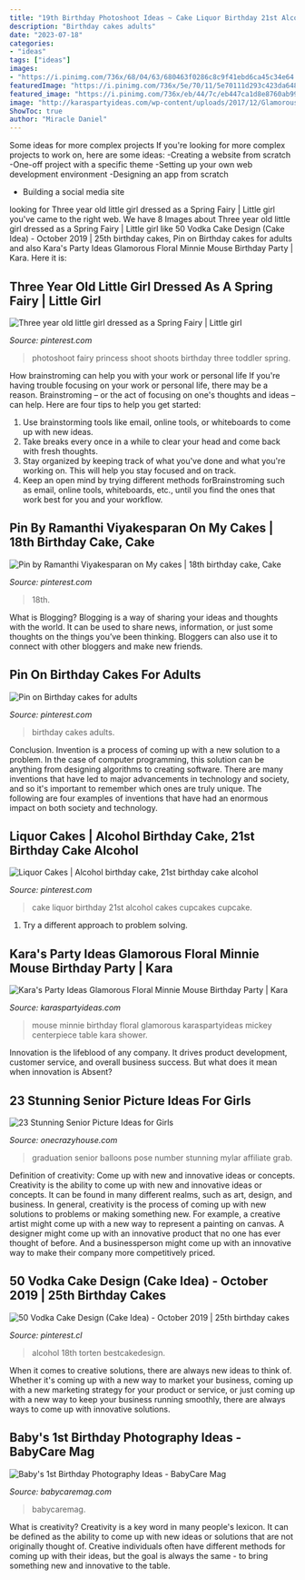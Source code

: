 ```yaml
---
title: "19th Birthday Photoshoot Ideas ~ Cake Liquor Birthday 21st Alcohol Cakes Cupcakes Cupcake"
description: "Birthday cakes adults"
date: "2023-07-18"
categories:
- "ideas"
tags: ["ideas"]
images:
- "https://i.pinimg.com/736x/68/04/63/680463f0286c8c9f41ebd6ca45c34e64.jpg"
featuredImage: "https://i.pinimg.com/736x/5e/70/11/5e70111d293c423da64896dca6ce2147.jpg"
featured_image: "https://i.pinimg.com/736x/eb/44/7c/eb447ca1d8e8760ab993031b1b00a861.jpg"
image: "http://karaspartyideas.com/wp-content/uploads/2017/12/Glamorous-Floral-Minnie-Mouse-Birthday-Party-via-Karas-Party-Ideas-KarasPartyIdeas.com12.jpg"
ShowToc: true
author: "Miracle Daniel"
---
```



Some ideas for more complex projects
If you're looking for more complex projects to work on, here are some ideas: 
-Creating a website from scratch 
-One-off project with a specific theme 
-Setting up your own web development environment 
-Designing an app from scratch 
- Building a social media site

	

		
looking for Three year old little girl dressed as a Spring Fairy | Little girl you've came to the right web. We have 8 Images about Three year old little girl dressed as a Spring Fairy | Little girl like 50 Vodka Cake Design (Cake Idea) - October 2019 | 25th birthday cakes, Pin on Birthday cakes for adults and also Kara&#039;s Party Ideas Glamorous Floral Minnie Mouse Birthday Party | Kara. Here it is:
		
    
## Three Year Old Little Girl Dressed As A Spring Fairy | Little Girl

<img loading=lazy src="https://i.pinimg.com/736x/eb/44/7c/eb447ca1d8e8760ab993031b1b00a861.jpg" onerror="this.onerror=null;this.src='https://tse4.mm.bing.net/th?id=OIP.AAMU5NC7k-nyZN-8-yBI_gHaLI&amp;pid=15.1';" alt="Three year old little girl dressed as a Spring Fairy | Little girl">

_Source: pinterest.com_

>photoshoot fairy princess shoot shoots birthday three toddler spring. 

	

How brainstroming can help you with your work or personal life
If you're having trouble focusing on your work or personal life, there may be a reason. Brainstroming – or the act of focusing on one's thoughts and ideas – can help. Here are four tips to help you get started: 
1. Use brainstorming tools like email, online tools, or whiteboards to come up with new ideas. 
2. Take breaks every once in a while to clear your head and come back with fresh thoughts. 
3. Stay organized by keeping track of what you've done and what you're working on. This will help you stay focused and on track. 
4. Keep an open mind by trying different methods forBrainstroming such as email, online tools, whiteboards, etc., until you find the ones that work best for you and your workflow.

    
## Pin By Ramanthi Viyakesparan On My Cakes | 18th Birthday Cake, Cake

<img loading=lazy src="https://i.pinimg.com/736x/5e/70/11/5e70111d293c423da64896dca6ce2147.jpg" onerror="this.onerror=null;this.src='https://tse1.mm.bing.net/th?id=OIP.XVMiaEhiyAEkIl203BGA7AHaJ3&amp;pid=15.1';" alt="Pin by Ramanthi Viyakesparan on My cakes | 18th birthday cake, Cake">

_Source: pinterest.com_

>18th. 

	

What is Blogging?
Blogging is a way of sharing your ideas and thoughts with the world. It can be used to share news, information, or just some thoughts on the things you’ve been thinking. Bloggers can also use it to connect with other bloggers and make new friends.

    
## Pin On Birthday Cakes For Adults

<img loading=lazy src="https://i.pinimg.com/736x/1d/88/a9/1d88a9b3304d67b34b07a890d75b00f5--th-birthday-cakes-birthday-ideas.jpg" onerror="this.onerror=null;this.src='https://tse3.mm.bing.net/th?id=OIP.Zqz7VzJ8LU7FFIrpKHl2WQHaJd&amp;pid=15.1';" alt="Pin on Birthday cakes for adults">

_Source: pinterest.com_

>birthday cakes adults. 

	

Conclusion.
Invention is a process of coming up with a new solution to a problem. In the case of computer programming, this solution can be anything from designing algorithms to creating software. There are many inventions that have led to major advancements in technology and society, and so it's important to remember which ones are truly unique. The following are four examples of inventions that have had an enormous impact on both society and technology.

    
## Liquor Cakes | Alcohol Birthday Cake, 21st Birthday Cake Alcohol

<img loading=lazy src="https://i.pinimg.com/736x/9f/63/ca/9f63ca843df57c9756a02ef4320cb82d.jpg" onerror="this.onerror=null;this.src='https://tse1.mm.bing.net/th?id=OIP.vJWsJ-_ONAnDser4fc58HwHaHN&amp;pid=15.1';" alt="Liquor Cakes | Alcohol birthday cake, 21st birthday cake alcohol">

_Source: pinterest.com_

>cake liquor birthday 21st alcohol cakes cupcakes cupcake. 

	

1. Try a different approach to problem solving.

    
## Kara&#039;s Party Ideas Glamorous Floral Minnie Mouse Birthday Party | Kara

<img loading=lazy src="http://karaspartyideas.com/wp-content/uploads/2017/12/Glamorous-Floral-Minnie-Mouse-Birthday-Party-via-Karas-Party-Ideas-KarasPartyIdeas.com12.jpg" onerror="this.onerror=null;this.src='https://tse1.mm.bing.net/th?id=OIP.SYOL5mV-_KoV7MiEhqGxZgHaLH&amp;pid=15.1';" alt="Kara&#039;s Party Ideas Glamorous Floral Minnie Mouse Birthday Party | Kara">

_Source: karaspartyideas.com_

>mouse minnie birthday floral glamorous karaspartyideas mickey centerpiece table kara shower. 

	

Innovation is the lifeblood of any company. It drives product development, customer service, and overall business success. But what does it mean when innovation is Absent?

    
## 23 Stunning Senior Picture Ideas For Girls

<img loading=lazy src="https://cdn.onecrazyhouse.com/wp-content/uploads/2016/08/graduation-year-balloons.jpg" onerror="this.onerror=null;this.src='https://tse3.mm.bing.net/th?id=OIP.GsYlh8brqS7vuw8jdkXRsAHaLH&amp;pid=15.1';" alt="23 Stunning Senior Picture Ideas for Girls">

_Source: onecrazyhouse.com_

>graduation senior balloons pose number stunning mylar affiliate grab. 

	

Definition of creativity: Come up with new and innovative ideas or concepts.
Creativity is the ability to come up with new and innovative ideas or concepts. It can be found in many different realms, such as art, design, and business. In general, creativity is the process of coming up with new solutions to problems or making something new. For example, a creative artist might come up with a new way to represent a painting on canvas. A designer might come up with an innovative product that no one has ever thought of before. And a businessperson might come up with an innovative way to make their company more competitively priced.

    
## 50 Vodka Cake Design (Cake Idea) - October 2019 | 25th Birthday Cakes

<img loading=lazy src="https://i.pinimg.com/736x/68/04/63/680463f0286c8c9f41ebd6ca45c34e64.jpg" onerror="this.onerror=null;this.src='https://tse4.mm.bing.net/th?id=OIP.UDq_uf1aF7ZbrYcCTSJeuAHaJN&amp;pid=15.1';" alt="50 Vodka Cake Design (Cake Idea) - October 2019 | 25th birthday cakes">

_Source: pinterest.cl_

>alcohol 18th torten bestcakedesign. 

	

When it comes to creative solutions, there are always new ideas to think of. Whether it's coming up with a new way to market your business, coming up with a new marketing strategy for your product or service, or just coming up with a new way to keep your business running smoothly, there are always ways to come up with innovative solutions.

    
## Baby&#039;s 1st Birthday Photography Ideas - BabyCare Mag

<img loading=lazy src="https://www.babycaremag.com/wp-content/uploads/2017/11/60df89d85ac4eabb6528322c9fdb0660.jpg" onerror="this.onerror=null;this.src='https://tse3.mm.bing.net/th?id=OIP.v5rCstDd55MgRcXQWX-IPAHaLH&amp;pid=15.1';" alt="Baby&#039;s 1st Birthday Photography Ideas - BabyCare Mag">

_Source: babycaremag.com_

>babycaremag. 

	

What is creativity?
Creativity is a key word in many people's lexicon. It can be defined as the ability to come up with new ideas or solutions that are not originally thought of. Creative individuals often have different methods for coming up with their ideas, but the goal is always the same - to bring something new and innovative to the table.

